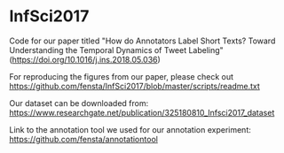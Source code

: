 # InfSci2017
Code for our paper titled "How do Annotators Label Short Texts? Toward Understanding the Temporal Dynamics of Tweet Labeling" (https://doi.org/10.1016/j.ins.2018.05.036)

For reproducing the figures from our paper, please check out https://github.com/fensta/InfSci2017/blob/master/scripts/readme.txt

Our dataset can be downloaded from: https://www.researchgate.net/publication/325180810_Infsci2017_dataset

Link to the annotation tool we used for our annotation experiment: https://github.com/fensta/annotationtool
